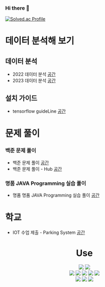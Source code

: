 ### Hi there 👋
[![Solved.ac Profile](http://mazassumnida.wtf/api/v2/generate_badge?boj=jungw0701)](https://solved.ac/jungw0701/)
<!--
### 인공지능 클래스
2022 60일 과정 AI 강의 실습 내용과 Kaggle대회 프로젝트 [공간](https://github.com/P-C-Space/AI_Study)
-->

# 데이터 분석해 보기
## 데이터 분석
* 2022 데이터 분석 [공간](https://github.com/P-C-Space/MyDataAnalysis)
* 2023 데이터 분석 [공간](https://github.com/P-C-Space/MyDataAnalysis02)
## 설치 가이드
* tensorflow guideLine [공간](https://github.com/P-C-Space/tensorflow_guide)

# 문제 풀이
### 백준 문제 풀이
* 백준 문제 풀이 [공간](https://github.com/P-C-Space/Baekjoon)
* 백준 문제 풀이 - Hub [공간](https://github.com/P-C-Space/BaekHub)
### 명품 JAVA Programming 실습 풀이
* 명품 명품 JAVA Programming 실습 풀이 [공간](https://github.com/P-C-Space/Practicing-the-textbook)

# 학교
* IOT 수업 제출 - Parking System [공간](https://github.com/f1v3-dev/Parking-System)

<h1 align="center">Use</h1>
<p align = "center">
  <img src="https://img.shields.io/badge/HTML5-E34F26?style=flat-square&logo=HTML5&logoColor=white"/>
<img src="https://img.shields.io/badge/CSS3-1572B6?style=flat-square&logo=CSS3B&logoColor=white"/> <br>
<img src="https://img.shields.io/badge/C++-00599C?style=flat-square&logo=C%2B%2B&logoColor=white"/></a>
<img src="https://img.shields.io/badge/C-A8B9CC?style=flat-square&logo=C&logoColor=white"/>
<img src="https://img.shields.io/badge/C-Sharp-239120?style=flat-square&logo=C-Sharp&logoColor=white"/>
<img src="https://img.shields.io/badge/JAVA-007396?style=flat-square&logo=JAVA&logoColor=white"/>
<img src="https://img.shields.io/badge/Python-00599C?style=flat-square&logo=Python&logoColor=white"/> <br>
<img src="https://img.shields.io/badge/Visual-Studio-5C2D91?style=flat-square&logo=Visual-Studio&logoColor=white"/>
<img src="https://img.shields.io/badge/Windows-0078D6?style=flat-square&logo=Windows&logoColor=white"/> 
<img src="https://img.shields.io/badge/Eclipse-IDE-2C2255?style=flat-square&logo=Eclipse-IDE&logoColor=white"/> 
</p>

